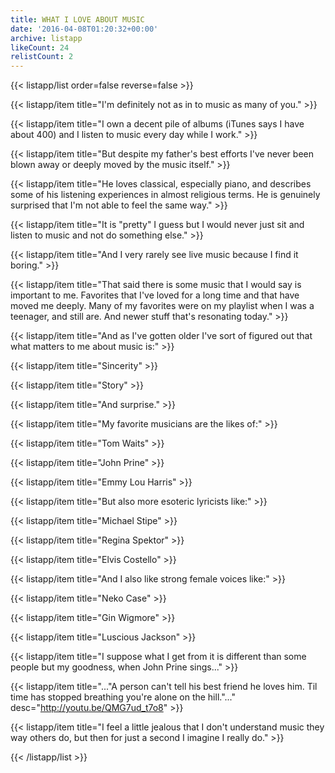 ```yaml
---
title: WHAT I LOVE ABOUT MUSIC
date: '2016-04-08T01:20:32+00:00'
archive: listapp
likeCount: 24
relistCount: 2
---
```


<!--more-->

{{< listapp/list order=false reverse=false >}}

   {{< listapp/item title="I'm definitely not as in to music as many of you." >}}

   {{< listapp/item title="I own a decent pile of albums (iTunes says I have about 400) and I listen to music every day while I work." >}}

   {{< listapp/item title="But despite my father's best efforts I've never been blown away or deeply moved by the music itself." >}}

   {{< listapp/item title="He loves classical, especially piano, and describes some of his listening experiences in almost religious terms. He is genuinely surprised that I'm not able to feel the same way." >}}

   {{< listapp/item title="It is \"pretty\" I guess but I would never just sit and listen to music and not do something else." >}}

   {{< listapp/item title="And I very rarely see live music because I find it boring." >}}

   {{< listapp/item title="That said there is some music that I would say is important to me. Favorites that I've loved for a long time and that have moved me deeply. Many of my favorites were on my playlist when I was a teenager, and still are. And newer stuff that's resonating today." >}}

   {{< listapp/item title="And as I've gotten older I've sort of figured out that what matters to me about music is:" >}}

   {{< listapp/item title="Sincerity" >}}

   {{< listapp/item title="Story" >}}

   {{< listapp/item title="And surprise." >}}

   {{< listapp/item title="My favorite musicians are the likes of:" >}}

   {{< listapp/item title="Tom Waits" >}}

   {{< listapp/item title="John Prine" >}}

   {{< listapp/item title="Emmy Lou Harris" >}}

   {{< listapp/item title="But also more esoteric lyricists like:" >}}

   {{< listapp/item title="Michael Stipe" >}}

   {{< listapp/item title="Regina Spektor" >}}

   {{< listapp/item title="Elvis Costello" >}}

   {{< listapp/item title="And I also like strong female voices like:" >}}

   {{< listapp/item title="Neko Case" >}}

   {{< listapp/item title="Gin Wigmore" >}}

   {{< listapp/item title="Luscious Jackson" >}}

   {{< listapp/item title="I suppose what I get from it is different than some people but my goodness, when John Prine sings..." >}}

   {{< listapp/item title="...\"A person can't tell his best friend he loves him. Til time has stopped breathing you're alone on the hill.\"..."
      desc="http://youtu.be/QMG7ud_t7o8" >}}

   {{< listapp/item title="I feel a little jealous that I don't understand music they way others do, but then for just a second I imagine I really do." >}}

{{< /listapp/list >}}
